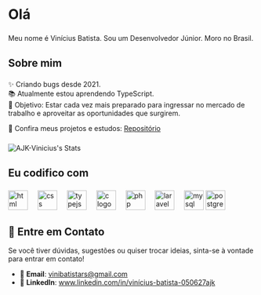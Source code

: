 <h1 align="left">Olá</h1>

###

<p align="left">Meu nome é Vinícius Batista. Sou um Desenvolvedor Júnior. Moro no Brasil.</p>

###

<h2 align="left">Sobre mim</h2>

###

<p align="left">✨  Criando bugs desde 2021.<br>📚 Atualmente estou aprendendo TypeScript.<br>🎯 Objetivo: Estar cada vez mais preparado para ingressar no mercado de trabalho e aproveitar as oportunidades que surgirem.<br><p align="left">
🔗 Confira meus projetos e estudos: <a href="https://github.com/AJK-Vinicius/Vin-ProjetosAjk/blob/main/README.md">Repositório</a>
</p></p>

###

![AJK-Vinicius's Stats](https://github-readme-stats.vercel.app/api?username=AJK-Vinicius&show_icons=true&bg_color=00000000)

###

<h2 align="left">Eu codifico com</h2>

###

<div align="left">
  <img src="https://img.shields.io/badge/HTML5-E34F26?style=for-the-badge&logo=html5&logoColor=white" height="40" alt="html logo"  />
  <img width="12" />
  <img src="https://img.shields.io/badge/CSS3-1572B6?style=for-the-badge&logo=css3&logoColor=white" height="40" alt="css logo"  />
  <img width="12" />
  <img src="https://img.shields.io/badge/TypeScript-007ACC?style=for-the-badge&logo=typescript&logoColor=white" height="40" alt="typejs logo"  />
  <img width="12" />
  <img src="https://img.shields.io/badge/C-00599C?style=for-the-badge&logo=c&logoColor=white" height="40" alt="c logo"  />
  <img width="12" />
  <img src="https://img.shields.io/badge/PHP-777BB4?style=for-the-badge&logo=php&logoColor=white" height="40" alt="php logo"  />
  <img width="12" />
  <img src="https://img.shields.io/badge/Laravel-FF2D20?style=for-the-badge&logo=laravel&logoColor=white" height="40" alt="laravel logo"  />
  <img width="12" />
  <img src="https://img.shields.io/badge/MySQL-00000F?style=for-the-badge&logo=mysql&logoColor=white" height="40" alt="mysql logo"  />
  <img src="https://img.shields.io/badge/PostgreSQL-316192?style=for-the-badge&logo=postgresql&logoColor=white" height="40" alt="postgresql logo"  />
</div>

###

<h2 align="left">📨 Entre em Contato</h2>

<p align="left">Se você tiver dúvidas, sugestões ou quiser trocar ideias, sinta-se à vontade para entrar em contato!</p>

- 📧 **Email**: vinibatistars@gmail.com
- 💼 **LinkedIn**: www.linkedin.com/in/vinícius-batista-050627ajk
